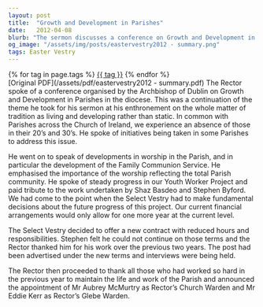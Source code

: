 ```yaml
---
layout: post
title:  "Growth and Development in Parishes"
date:   2012-04-08
blurb: "The sermon discusses a conference on Growth and Development in Parishes, organized by the Archbishop of Dublin. The Rector emphasizes the importance of evolving traditions and addressing the absence of younger demographics in the Church. He also talks about developments in worship, the progress of the Youth Worker Project, and the need for financial decisions regarding the project's future."
og_image: "/assets/img/posts/eastervestry2012 - summary.png"
tags: Easter Vestry
---    
```

<div class="tag-pills">
    {% for tag in page.tags %}
    <a href="{{ site.baseurl }}/tag/{{ tag | slugify }}" class="tag-pill">{{ tag }}</a>
    {% endfor %}
</div>
[Original PDF](/assets/pdf/eastervestry2012 - summary.pdf)
The Rector spoke of a conference organised by the Archbishop of Dublin on Growth and Development in Parishes in the diocese. This was a continuation of the theme he took for his sermon at his enthronement on the whole matter of tradition as living and developing rather than static. In common with Parishes across the Church of Ireland, we experience an absence of those in their 20’s and 30’s. He spoke of initiatives being taken in some Parishes to address this issue.

He went on to speak of developments in worship in the Parish, and in particular the development of the Family Communion Service. He emphasised the importance of the worship reflecting the total Parish community. He spoke of steady progress in our Youth Worker Project and paid tribute to the work undertaken by Shaz Basdeo and Stephen Byford. We had come to the point when the Select Vestry had to make fundamental decisions about the future progress of this project. Our current financial arrangements would only allow for one more year at the current level.

The Select Vestry decided to offer a new contract with reduced hours and responsibilities. Stephen felt he could not continue on those terms and the Rector thanked him for his work over the previous two years. The post had been advertised under the new terms and interviews were being held.

The Rector then proceeded to thank all those who had worked so hard in the previous year to maintain the life and work of the Parish and announced the appointment of Mr Aubrey McMurtry as Rector’s Church Warden and Mr Eddie Kerr as Rector’s Glebe Warden.
